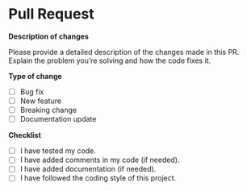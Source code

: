 # Pull Request

**Description of changes**

Please provide a detailed description of the changes made in this PR. Explain the problem you’re solving and how the code fixes it.

**Type of change**
- [ ] Bug fix
- [ ] New feature
- [ ] Breaking change
- [ ] Documentation update

**Checklist**

- [ ] I have tested my code.
- [ ] I have added comments in my code (if needed).
- [ ] I have added documentation (if needed).
- [ ] I have followed the coding style of this project.
